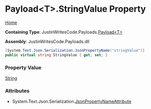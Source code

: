 # Payload\<T\>\.StringValue Property

[Home](../../../README.md)

**Containing Type**: JustinWritesCode\.Payloads\.[Payload\<T\>](../README.md)

**Assembly**: JustinWritesCode\.Payloads\.dll

```csharp
[System.Text.Json.Serialization.JsonPropertyName("stringValue")]
public virtual string StringValue { get; set; }
```

### Property Value

[String](https://docs.microsoft.com/en-us/dotnet/api/system.string)

### Attributes

* System\.Text\.Json\.Serialization\.[JsonPropertyNameAttribute](https://docs.microsoft.com/en-us/dotnet/api/system.text.json.serialization.jsonpropertynameattribute)


